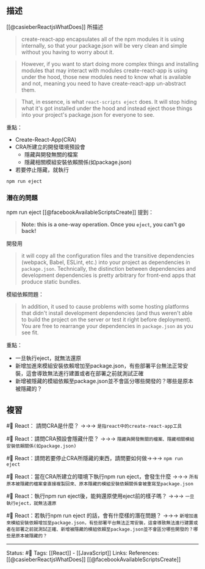 ## 描述


[[@casieberReactjsWhatDoes]] 所描述
> create-react-app encapsulates all of the npm modules it is using internally, so that your package.json will be very clean and simple without you having to worry about it.

> However, if you want to start doing more complex things and installing modules that may interact with modules create-react-app is using under the hood, those new modules need to know what is available and not, meaning you need to have create-react-app un-abstract them.

> That, in essence, is what `react-scripts eject` does. It will stop hiding what it's got installed under the hood and instead eject those things into your project's package.json for everyone to see.

重點：
- Create-React-App(CRA)
- CRA所建立的開發環境預設會
	- 隱藏與開發無關的檔案
	- 隱藏相關模組安裝依賴關係(如package.json)
- 若要停止隱藏，就執行

```
npm run eject
```

### 潛在的問題

npm run eject
[[@facebookAvailableScriptsCreate]] 提到：
> **Note: this is a one-way operation. Once you `eject`, you can’t go back!**

開發用
> it will copy all the configuration files and the transitive dependencies (webpack, Babel, ESLint, etc.) into your project as dependencies in `package.json`. Technically, the distinction between dependencies and development dependencies is pretty arbitrary for front-end apps that produce static bundles.

模組依賴問題：
> In addition, it used to cause problems with some hosting platforms that didn't install development dependencies (and thus weren't able to build the project on the server or test it right before deployment). You are free to rearrange your dependencies in `package.json` as you see fit.



重點：
- 一旦執行eject，就無法還原
- 新增加進來模組安裝依賴增加至package.json，有些部署平台無法正常安裝，這會導致無法進行建置或者在部署之前就測試正確
- 新增被隱藏的模組依賴至package.json並不會區分哪些開發的？哪些是原本被隱藏的？


## 複習
#🧠 React： 請問CRA是什麼？ ->->-> `是指react中的create-react-app工具`
<!--SR:!2022-09-19,28,250-->

#🧠 React：請問CRA預設會隱藏什麼？ ->->-> `隱藏與開發無關的檔案、隱藏相關模組安裝依賴關係(如package.json)`
<!--SR:!2022-09-19,28,250-->

#🧠 React：請問若要停止CRA所隱藏的東西，請問要如何做->->-> `npm run eject`
<!--SR:!2022-11-18,63,250-->

#🧠 React：當在CRA所建立的環境下執行npm run eject，會發生什麼 ->->-> `所有原本被隱藏的檔案會直接複製回來、原本隱藏的模組安裝依賴關係會被重寫至package.json`
<!--SR:!2022-09-19,28,250-->

#🧠 React：執行npm run eject後，能夠還原使用eject前的樣子嗎？ ->->-> `一旦執行eject，就無法還原`
<!--SR:!2022-09-19,28,250-->

#🧠  React：若執行npm run eject 的話，會有什麼樣的潛在問題？ ->->-> `新增加進來模組安裝依賴增加至package.json，有些部署平台無法正常安裝，這會導致無法進行建置或者在部署之前就測試正確、新增被隱藏的模組依賴至package.json並不會區分哪些開發的？哪些是原本被隱藏的？`
<!--SR:!2022-09-19,28,250-->


---
Status: #🌱 
Tags:
[[React]] - [[JavaScript]]
Links:
References:
[[@casieberReactjsWhatDoes]]
[[@facebookAvailableScriptsCreate]]
